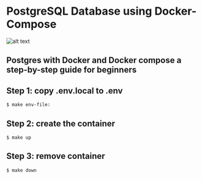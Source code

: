 # PostgreSQL Database using Docker-Compose
![alt text](https://miro.medium.com/max/849/1*a9qoq1sVtPYgCrT0KSIk9w.png)



## Postgres with Docker and Docker compose a step-by-step guide for beginners


## Step 1: copy .env.local to .env
```console
$ make env-file:
```
 
## Step 2: create  the container
```console
$ make up 
```

## Step 3: remove container  
```console
$ make down
```